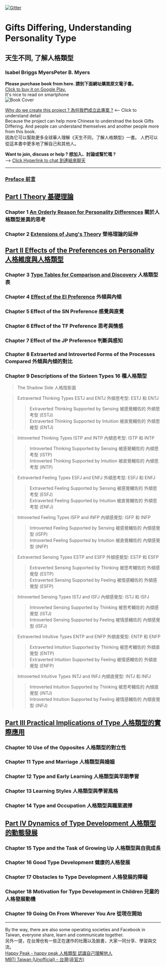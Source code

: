 [![Gitter](https://badges.gitter.im/gifts-differing/community.svg)](https://gitter.im/gifts-differing/community?utm_source=badge&utm_medium=badge&utm_campaign=pr-badge)
# Gifts Differing, Understanding Personality Type 
## 天生不同, 了解人格類型
### Isabel Briggs MyersPeter B. Myers
**Please purchase book from here. 請到下面網址購買原文電子書。**  
[Click to buy it on Google Play. ](https://play.google.com/store/books/details?id=WfR8DAAAQBAJ)    
It's nice to read on smartphone  
![Book Cover](https://books.google.com/books/content/images/frontcover/WfR8DAAAQBAJ?fife=w400-h600)  

[Why do we create this project ? 為何我們成立此專案 ?](https://github.com/milochen0418/gifts-differing/blob/master/WHY_THIS_PROJ.md) <-- Click to understand detail  
Because the project can help more Chinese to understnad the book Gifts Differing. And people can understand themselves and another people more from this book.  
因為它可以幫助更多全球華人理解《天生不同，了解人格類型》一書。 人們可以從這本書中更多地了解自己和其他人。  

**Want to join, discuss or help ? 想加入、討論或幫忙嗎 ?**   
--> [Click Hyperlink to chat 到連結來聊天](https://gitter.im/gifts-differing/community)  

  
----
### [Preface 前言](https://github.com/milochen0418/gifts-differing/blob/master/PREFACE.md)
## [Part I Theory 基礎理論](https://github.com/milochen0418/gifts-differing/tree/master/PART%20I%20Theory/README.md)
### Chapter 1 [An Orderly Reason for Personality Differences](https://github.com/milochen0418/gifts-differing/blob/master/PART%20I%20Theory/CH01_AnOrderlyReasonForPersonalityDifferences.md) 關於人格類型差異的思考
### Chapter 2 [Extensions of Jung's Theory](https://github.com/milochen0418/gifts-differing/blob/master/PART%20I%20Theory/CH02_ExtensionsOfJungsTheory.md) 榮格理論的延伸

## [Part II Effects of the Preferences on Personality 人格維度與人格類型](https://github.com/milochen0418/gifts-differing/tree/master/PART%20II%20Effects%20of%20the%20Preferences%20on%20Personality/README.md)
### Chapter 3 [Type Tables for Comparison and Discovery](https://github.com/milochen0418/gifts-differing/blob/master/PART%20II%20Effects%20of%20the%20Preferences%20on%20Personality/CH03_TypeTableForComparisonAndDiscovery.md) 人格類型表
### Chapter 4 [Effect of the EI  Preference](https://github.com/milochen0418/gifts-differing/blob/master/PART%20II%20Effects%20of%20the%20Preferences%20on%20Personality/CH04_EffectOfTheEIPreference.md) 外傾與內傾
### Chapter 5 Effect of the SN Preference 感覺與直覺
### Chapter 6 Effect of the TF Preference 思考與情感
### Chapter 7 Effect of the JP Preference 判斷與感知
### Chapter 8 Extraerted and Introverted Forms of the Processes Compared 外傾與內傾的對比


### Chapter 9 Descriptions of the Sixteen Types 16 種人格類型
> The Shadow Side 人格陰影面  

> Extraverted Thinking Types ESTJ and ENTJ 外傾思考型: ESTJ 和 ENTJ  
>> Extraverted Thinking Supported by Sensing 被感覺輔佐的 外傾思考型 (ESTJ)  
>> Extraverted Thinking Supported by Intuition 被直覺輔佐的 外傾思維型 (ENTJ)

> Introverted Thinking Types ISTP and INTP 內傾思考型: ISTP 和 INTP
>> Introverted Thinking Supported by Sensing 被感覺輔佐的 內傾思考型 (ISTP)  
>> Introverted Thinking Supported by Intuition 被直覺輔佐的 內傾思考型 (INTP)

> Extraverted Feeling Types ESFJ and ENFJ 外傾思考型: ESFJ 和 ENFJ
>> Extraverted Feeling Supported by Sensing 被感覺輔佐的 外傾思考型 (ESFJ)  
>> Extraverted Feeling Supported by Intuition 被直覺輔佐的 外傾思考型 (ENFJ)

> Introverted Feeling Types ISFP and INFP 內傾感覺型: ISFP 和 INFP
>> Introverted Feeling Supported by Sensing 被感覺輔佐的 內傾感覺型 (ISFP)  
>> Introverted Feeling Supported by Intuition 被直覺輔佐的 內傾感覺型 (INFP)

> Extraverted Sensing Types ESTP and ESFP 外傾感覺型: ESTP 和 ESFP
>> Extraverted Sensing Supported by Thinking 被思考輔佐的 外傾感覺型 (ESTP)  
>> Extraverted Sensing Supported by Feeling 被情感輔佐的 外傾感覺型 (ESFP)

> Introverted Sensing Types ISTJ and ISFJ 內傾感覺型: ISTJ 和 ISFJ
>> Introverted Sensing Supported by Thinking 被思考輔佐的 內傾感覺型 (ISTJ)  
>> Introverted Sensing Supported by Feeling 被情感輔佐的 內傾感覺型 (ISFJ)

> Extraverted Intuitive Types ENTP and ENFP 外傾直覺型: ENTP 和 ENFP
>> Extraverted Intuition Supported by Thinking 被思考輔佐的 外傾直覺型 (ENTP)  
>> Extraverted Intuition Supported by Feeling 被情感輔佐的 外傾直覺型 (ENFP)

> Introverted Intuitive Types INTJ and INFJ 內傾直覺型: INTJ 和 INFJ
>> Introverted Intuition Supported by Thinking 被思考輔佐的 內傾直覺型 (INTJ)  
>> Introverted Intuition Supported by Feeling 被情感輔佐的 內傾直覺型 (INFJ)




## [Part III Practical Implications of Type 人格類型的實際應用](https://github.com/milochen0418/gifts-differing/tree/master/PART%20III%20Practical%20Implications%20of%20Type/README.md)
### Chapter 10 Use of the Opposites 人格類型的對立性
### Chapter 11 Type and Marriage 人格類型與婚姻
### Chapter 12 Type and Early Learning 人格類型與早期學習
### Chapter 13 Learning Styles 人格類型與學習風格
### Chapter 14 Type and Occupation 人格類型與職業選擇

## [Part IV Dynamics of Type Development 人格類型的動態發展](https://github.com/milochen0418/gifts-differing/tree/master/PART%20IV%20Dynamics%20of%20Type%20Development/README.md)
### Chapter 15 Type and the Task of Growing Up 人格類型與自我成長
### Chapter 16 Good Type Development 健康的人格發展
### Chapter 17 Obstacles to Type Development 人格發展的障礙
### Chapter 18 Motivation for Type Development in Children 兒童的人格發展動機
### Chapter 19 Going On From Wherever You Are 從現在開始




----  
By the way, there are also some operating societies and Facebook in Taiwan, everyone share, learn and communicate together.  
另外一提，在台灣也有一些正在運作的社團以及臉書，大家一同分享、學習與交流。  
[Happy Peak - happy peak 人格類型 認識自己理解他人](https://www.facebook.com/search/top/?q=happy%20peak%20%E4%BA%BA%E6%A0%BC%E9%A1%9E%E5%9E%8B%20%E8%AA%8D%E8%AD%98%E8%87%AA%E5%B7%B1%E7%90%86%E8%A7%A3%E4%BB%96%E4%BA%BA&epa=SEARCH_BOX)  
[MBTI Taiwan (Unofficial) - 台灣(非官方)](https://www.facebook.com/groups/mbtitaiwan/learning_content/)    
